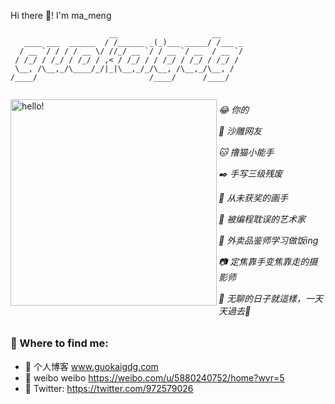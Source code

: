 <!-- ![women dot code be]() -->

Hi there 👋! I'm ma_meng
```
                      __                     __
   ____ ___  ______  / /______ _(_)___ _____/ /___ _
  / __ `/ / / / __ \/ //_/ __ `/ / __ `/ __  / __ `/
 / /_/ / /_/ / /_/ / ,< / /_/ / / /_/ / /_/ / /_/ / 
 \__, /\__,_/\____/_/|_|\__,_/_/\__, /\__,_/\__, /  
/____/                         /____/      /____/   
  
```
<p>
  <img width="330" alt="hello!" align="left" src="https://media1.tenor.com/images/72c9b849aa10b222371ebb99a6b1896a/tenor.gif">
</p>

<h6>
😂 你的</p>
🐴 沙雕网友</p>
🐱 撸猫小能手</p>
✒️ 手写三级残废</p>
🎨 从未获奖的画手</p>
👙 被编程耽误的艺术家</p>
🍜 外卖品鉴师学习做饭ing</p>
📷 定焦靠手变焦靠走的摄影师</p>
🐁 无聊的日子就這樣，一天天過去📅 
</h6>

### 💬 Where to find me:

- 🚀 个人博客 www.guokaigdg.com
- 🍉 weibo weibo https://weibo.com/u/5880240752/home?wvr=5
- 🦜 Twitter: https://twitter.com/972579026

<!--
**guokaigdg/guokaigdg** is a ✨ _special_ ✨ repository because its `README.md` (this file) appears on your GitHub profile.

Here are some ideas to get you started:

- 🔭 I’m currently working on ...
- 🌱 I’m currently learning ...
- 👯 I’m looking to collaborate on ...
- 🤔 I’m looking for help with ...
- 💬 Ask me about ...
- 📫 How to reach me: ...
- 😄 Pronouns: ...
- ⚡ Fun fact: ...
-->
